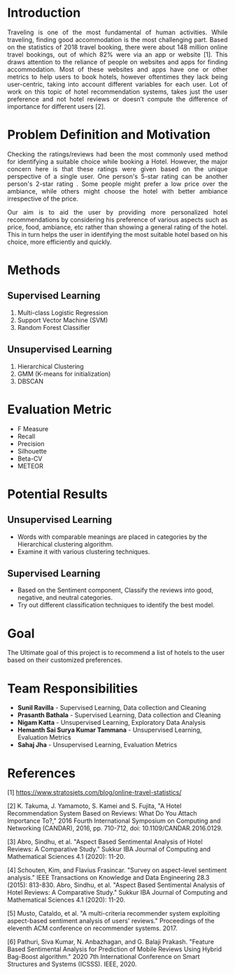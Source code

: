 
# Introduction
<div align ="justify"> Traveling is one of the most fundamental of human activities. While traveling, finding good accommodation is the most challenging part. Based on the statistics of 2018 travel booking, there were about 148 million online travel bookings, out of which 82% were via an app or website [1]. This draws attention to the reliance of people on websites and apps for finding accommodation. Most of these websites and apps have one or other metrics to help users to book hotels, however oftentimes they lack being user-centric, taking into account different variables for each user. Lot of work on this topic of hotel recommendation systems, takes just the user preference and not hotel reviews or doesn’t compute the difference of importance for different users [2]. </div>

# Problem Definition and Motivation
<div align ="justify"> Checking the ratings/reviews had been the most commonly used method for identifying a suitable choice while booking a Hotel. However, the major concern here is that these ratings were given based on the unique perspective of a single user. One person's 5-star rating can be another person's 2-star rating	. Some people might prefer a low price over the ambiance, while others might choose the hotel with better ambiance irrespective of the price. 

Our aim is to aid the user by providing more personalized hotel recommendations by considering his preference of various aspects such as price, food, ambiance, etc rather than showing a general rating of the hotel. This in turn helps the user in identifying the most suitable hotel based on his choice, more efficiently and quickly.
</div>

# Methods
## Supervised Learning
<ol>
  <li>Multi-class Logistic Regression</li>
  <li>Support Vector Machine (SVM)</li>
  <li>Random Forest Classifier</li>
</ol>

## Unsupervised Learning
<ol>
  <li>Hierarchical Clustering</li>
  <li>GMM (K-means for initialization)</li>
  <li>DBSCAN</li>
</ol>

# Evaluation Metric
<ul>
  <li>F Measure </li>
  <li>Recall </li>
  <li>Precision</li>
  <li>Silhouette</li>
  <li>Beta-CV</li>
  <li>METEOR</li>
</ul>

# Potential Results
## Unsupervised Learning
<ul>
  <li>Words with comparable meanings are placed in categories by the Hierarchical clustering algorithm.</li>
  <li>Examine it with various clustering techniques.</li>
</ul>

## Supervised Learning
<ul>
  <li>Based on the Sentiment component, Classify the reviews into good, negative, and neutral categories.</li>
  <li>Try out different classification techniques to identify the best model.</li>
</ul>

# Goal
The Ultimate goal of this project is to recommend a list of hotels to the user based on their customized preferences.

# Team Responsibilities
<ul>
  <li><strong>Sunil Ravilla</strong> - Supervised Learning, Data collection and Cleaning</li>
  <li><strong>Prasanth Bathala</strong> - Supervised Learning, Data collection and Cleaning</li>
  <li><strong>Nigam Katta</strong> - Unsupervised Learning, Exploratory Data Analysis</li>
  <li><strong>Hemanth Sai Surya Kumar Tammana</strong> - Unsupervised Learning, Evaluation Metrics</li>
  <li><strong>Sahaj Jha</strong> - Unsupervised Learning, Evaluation Metrics</li>
</ul>


# References
[1] https://www.stratosjets.com/blog/online-travel-statistics/

[2] K. Takuma, J. Yamamoto, S. Kamei and S. Fujita, "A Hotel Recommendation System Based on Reviews: What Do You Attach Importance To?," 2016 Fourth International Symposium on Computing and Networking (CANDAR), 2016, pp. 710-712, doi: 10.1109/CANDAR.2016.0129.

[3] Abro, Sindhu, et al. "Aspect Based Sentimental Analysis of Hotel Reviews: A Comparative Study." Sukkur IBA Journal of Computing and Mathematical Sciences 4.1 (2020): 11-20.

[4] Schouten, Kim, and Flavius Frasincar. "Survey on aspect-level sentiment analysis." IEEE Transactions on Knowledge and Data Engineering 28.3 (2015): 813-830.
Abro, Sindhu, et al. "Aspect Based Sentimental Analysis of Hotel Reviews: A Comparative Study." Sukkur IBA Journal of Computing and Mathematical Sciences 4.1 (2020): 11-20.

[5] Musto, Cataldo, et al. "A multi-criteria recommender system exploiting aspect-based sentiment analysis of users' reviews." Proceedings of the eleventh ACM conference on recommender systems. 2017.

[6] Pathuri, Siva Kumar, N. Anbazhagan, and G. Balaji Prakash. "Feature Based Sentimental Analysis for Prediction of Mobile Reviews Using Hybrid Bag-Boost algorithm." 2020 7th International Conference on Smart Structures and Systems (ICSSS). IEEE, 2020.
